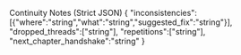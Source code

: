 Continuity Notes (Strict JSON)
{
  "inconsistencies":[{"where":"string","what":"string","suggested_fix":"string"}],
  "dropped_threads":["string"],
  "repetitions":["string"],
  "next_chapter_handshake":"string"
}

